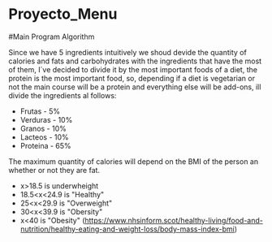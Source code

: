 # Proyecto_Menu

#Main Program Algorithm

Since we have 5 ingredients intuitively we shoud devide the quantity of calories and fats and carbohydrates with the ingredients that have the most of them, I´ve decided to divide it by the most important foods of a diet, the protein is the most important food, so, depending if a diet is vegetarian or not the main course will be a protein and everything else will be add-ons, ill divide the ingredients al follows:

- Frutas - 5%
- Verduras - 10%
- Granos - 10%
- Lacteos - 10%
- Proteina - 65%

The maximum quantity of calories will depend on the BMI of the person an whether or not they are fat.

 - x>18.5 is underwheight
 - 18.5<x<24.9 is "Healthy"
 - 25<x<29.9 is "Overweight"
 - 30<x<39.9 is "Obersity"
 - x<40 is "Obesity"
(https://www.nhsinform.scot/healthy-living/food-and-nutrition/healthy-eating-and-weight-loss/body-mass-index-bmi)